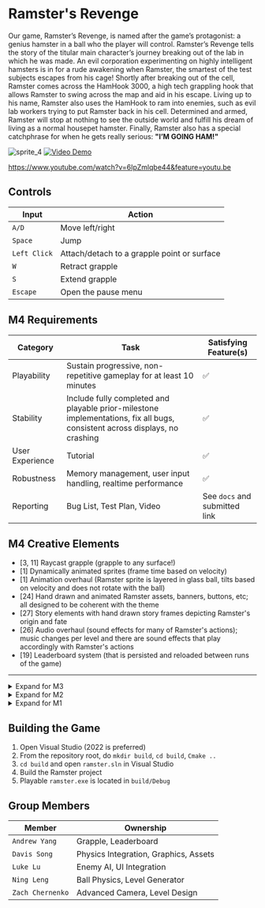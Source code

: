 
# Ramster's Revenge
Our game, Ramster’s Revenge, is named after the game’s protagonist: a genius hamster in a ball who the player will control. Ramster’s Revenge tells the story of the titular main character’s journey breaking out of the lab in which he was made. An evil corporation experimenting on highly intelligent hamsters is in for a rude awakening when Ramster, the smartest of the test subjects escapes from his cage! Shortly after breaking out of the cell, Ramster comes across the HamHook 3000, a high tech grappling hook that allows Ramster to swing across the map and aid in his escape. Living up to his name, Ramster also uses the HamHook to ram into enemies, such as evil lab workers trying to put Ramster back in his cell. Determined and armed, Ramster will stop at nothing to see the outside world and fulfill his dream of living as a normal housepet hamster. Finally, Ramster also has a special catchphrase for when he gets really serious: 
**"I’M GOING HAM!"**

![sprite_4](https://github.students.cs.ubc.ca/CPSC427-2024W-T2/team-20/assets/5330/5894aea9-ad8e-4f6a-b259-f5ee62c584f8)
[![Video Demo](https://github.students.cs.ubc.ca/CPSC427-2024W-T2/team-20/assets/5330/c758fe05-cd88-492c-8344-b37af1e687c9)](https://www.youtube.com/watch?v=6IpZmlqbe44)

https://www.youtube.com/watch?v=6IpZmlqbe44&feature=youtu.be

## Controls
| Input | Action |
|----------|----------|
| `A/D` | Move left/right |
| `Space` | Jump |
| `Left Click` | Attach/detach to a grapple point or surface|
| `W` | Retract grapple |
| `S` | Extend grapple |
| `Escape` | Open the pause menu |

## M4 Requirements
| Category | Task | Satisfying Feature(s) |
|----------|----------|----------|
| Playability | Sustain progressive, non-repetitive gameplay for at least 10 minutes | ✅ |
| Stability | Include fully completed and playable prior-milestone implementations, fix all bugs, consistent across displays, no crashing | ✅ |
| User Experience | Tutorial | ✅ |
| Robustness | Memory management, user input handling, realtime performance | ✅ |
| Reporting | Bug List, Test Plan, Video | See `docs` and submitted link |

## M4 Creative Elements
- [3, 11] Raycast grapple (grapple to any surface!)
- [1] Dynamically animated sprites (frame time based on velocity)
- [1] Animation overhaul (Ramster sprite is layered in glass ball, tilts based on velocity and does not rotate with the ball)
- [24] Hand drawn and animated Ramster assets, banners, buttons, etc; all designed to be coherent with the theme
- [27] Story elements with hand drawn story frames depicting Ramster's origin and fate
- [26] Audio overhaul (sound effects for many of Ramster's actions); music changes per level and there are sound effects that play accordingly with Ramster's actions
- [19] Leaderboard system (that is persisted and reloaded between runs of the game)
***

<details>
<summary>Expand for M3</summary>

## M3 Requirements
| Category | Task | Satisfying Feature(s) |
|----------|----------|----------|
| Playability | Sustain progressive, non-repetitive gameplay for at least 5 minutes | ✅ |
| Playability | During the 5 minutes, the player should be able to interact with the game and see new content for most of the time | ✅ |
| Robustness  | Memory management  | ✅  |
| Robustness | User Input | ✅ |
| Robustness | Realtime Performance | ✅ |
| Stability | Include fully completed and playable prior-milestone implementations | ✅ |
| Stability | Fix all bugs identified in prior marking sessions | ✅   |
| Stability | The game resolution and aspect ratio are consistent across different machines/displays | ✅ |
| Stability | The game code should support continuing execution and graceful termination, with no crashes, glitches, or other unpredictable behaviour | ✅ |
| Software Engineering | Updated test Plan | See `docs` |
| Reporting | Bug List | See `docs` |
| Reporting | Demo Video | See Canvas |

## M3 Creative Elements
- (Basic) Dynamic window resizing
- (Basic) Parallax
- (Advanced) Chain shape parsing and level loader

</details>

<details>
<summary>Expand for M2</summary>

## M2 Requirements
| Category | Task | Satisfying Feature(s) |
|----------|----------|----------|
| Improved Gameplay | Game AI Improvements | Obstacle, Walking, and Swarm Enemies |
| Improved Gameplay | Sprite Animations | Enemy Animations |
| Improved Gameplay | Improved Assets | Tile Textures |
| Improved Gameplay  | Mesh-based collision detection | Box2D Chain Shapes  |
| Improved Gameplay  | Gameplay tutorial | ✅ |
| Improved Gameplay  | FPS Counter | See Game Window Caption |
| Playability	 | 2-minutes of non-repetitive gameplay	| ✅ |
| Stability | Stable frame rate and minimal game lag | ✅ |
| Stability | No crashes, glitches, or unpredictable behaviour | ✅   |
| Software Engineering | Updated test Plan | See `docs` |
| Reporting | Bug List | See `docs` |
| Reporting | Demo Video | See Canvas |

## M2 Creative Elements
- (Basic) Textured tiles
- (Basic) Accurate physical interactions with the world
- (Advanced) Grapple improvements, including support for multiple grapples, and grapple retraction
- (Advanced) Enemy swarm behavior

</details>

<details>
<summary>Expand for M1</summary>
<p align="center">
  <img src="https://github.students.cs.ubc.ca/CPSC427-2024W-T2/team-20/assets/5330/eac1752b-a5cd-4048-8334-60de8acae6d4" width="600">
</p>
## M1 Basic Elements
| Category | Task | Satisfying Feature(s) |
|----------|----------|----------|
| Rendering | Textured Geometry | Ramster and Enemy Sprites   |
| Rendering | Basic 2D transformations   | Advanced Camera, Terrain Rendering, Ramster and Enemy Movement|
| Rendering | Key-frame/state interpolation | Advanced Camera   |
| Gameplay | Keyboard/mouse control | Player controllable with keyboard  |
| Gameplay | Random/coded action | Enemy entities track and move towards player   |
| Gameplay | Well-defined game-space boundaries | Walls keep entities enclosed within a playable room   |
| Gameplay | Simple collision detection & resolution | Player collision with terrain and enemy entities|
| Stability | Stable frame rate and minimal game lag | ✅ |
| Stability | No crashes, glitches, or unpredictable behaviour | ✅   |
| Software Engineering | Test Plan | See `docs` |
| Reporting | Bug List | See `docs` |
| Reporting | Demo Video | See Canvas |

## M1 Creative Elements (for grading)
**[11 | Physics]**: Complex physical interactions with the environment
- (Basic) Accurate ball physics including angular velocity, rotation, and friction
- (Basic) Collision support for curved terrain
- (Advanced) Working grapple implemented with joints

**[20 | Software Engineering]**: External integration
- (Basic) Box2D Library used in ball, enemies, grapple, slope, and world system


## M1 Extra Creative Elements (save for later)
**[3 | Graphics]**: Complex geometry
- Rendering curved terrain; specifically translate, scale, and rotate line segments into place to form a curve
- Advanced camera mechanics with lock-on delay, view borders, and grapple support; specifically the upgraded camera projection matrix and logic for conditional camera movement based on player physics like the Sonic franchise of games

## M1 Interpolation Implementation
Linear interpolation is implemented whenever the camera performs movement not centered on the player. The `lerp()` function provided in the grading rubric is utilized. As an example, whenever the player grapples to a grapple point, the camera will go center on it. To calculate the in-between camera frames, the `lerp()` function is used in first the `x` direction, then the `y` direction. The `t` parameter is represented with a shift variable starting at `0` and incrementing by `0.02` up to `1`.

</details>

## Building the Game
1) Open Visual Studio (2022 is preferred)
2) From the repository root, do `mkdir build`, `cd build`, `Cmake ..`
4) `cd build` and open `ramster.sln` in Visual Studio
5) Build the Ramster project
6) Playable `ramster.exe` is located in `build/Debug`

## Group Members
| Member | Ownership |
|----------|----------|
| `Andrew Yang` | Grapple, Leaderboard |
| `Davis Song` | Physics Integration, Graphics, Assets |
| `Luke Lu` | Enemy AI, UI Integration |
| `Ning Leng` | Ball Physics, Level Generator |
| `Zach Chernenko` | Advanced Camera, Level Design |

